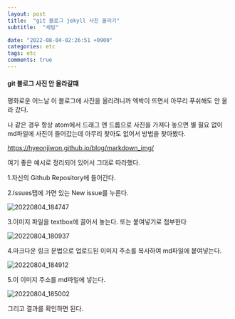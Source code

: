```yaml
---
layout: post
title:  "git 블로그 jekyll 사진 올리기"
subtitle:  "세팅"

date: "2022-08-04-02:26:51 +0900"
categories: etc
tags: etc
comments: true
---
```


#### git 블로그 사진 안 올라갈떄

평화로운 어느날 이 블로그에 사진을 올리려니까 엑박이 뜨면서 아무리 푸쉬해도 안 올라 갔다.

나 같은 경우 항상 atom에서 드래그 앤 드롭으로 사진을 가져다 놓으면 별 필요 없이 md파일에 사진이 들어갔는데 아무리 찾아도 없어서 방법을 찾아봤다.



https://hyeonjiwon.github.io/blog/markdown_img/

여기 좋은 예시로 정리되어 있어서 그대로 따라했다.

1.자신의 Github Repository에 들어간다.


2.Issues탭에 가면 있는 New issue를 누른다.


![20220804_184747](https://user-images.githubusercontent.com/37941513/182818010-c26c7ee7-1ce9-4045-b705-0f3a61c3d1c5.png)




3.이미지 파일을 textbox에 끌어서 놓는다. 또는 붙여넣기로 첨부한다


![20220804_180937](https://user-images.githubusercontent.com/37941513/182814263-b51a85e9-8592-4856-b49e-1aa1d753524b.png)

4.마크다운 링크 문법으로 업로드된 이미지 주소를 복사하여 md파일에 붙여넣는다.

![20220804_184912](https://user-images.githubusercontent.com/37941513/182818109-f76975a4-447b-4ae0-b8ad-73496656155b.png)


5.이 이미지 주소를 md파일에 넣는다.

![20220804_185002](https://user-images.githubusercontent.com/37941513/182818281-63f3e336-2688-4412-bcca-3dbc9fd1fa6f.png)


그리고 결과를 확인하면 된다.
